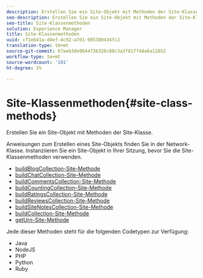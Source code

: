 ```yaml
---
description: Erstellen Sie ein Site-Objekt mit Methoden der Site-Klasse.
seo-description: Erstellen Sie ein Site-Objekt mit Methoden der Site-Klasse.
seo-title: Site-Klassenmethoden
solution: Experience Manager
title: Site-Klassenmethoden
uuid: cf1e641a-d4ef-4c92-a7d1-985380434fc2
translation-type: tm+mt
source-git-commit: 67aeb3de964473b326c88c3a3f81ff48a6a12652
workflow-type: tm+mt
source-wordcount: '101'
ht-degree: 1%

---
```



# Site-Klassenmethoden{#site-class-methods}

Erstellen Sie ein Site-Objekt mit Methoden der Site-Klasse.

Anweisungen zum Erstellen eines Site-Objekts finden Sie in der Network-Klasse. Instanziieren Sie ein Site-Objekt in Ihrer Sitzung, bevor Sie die Site-Klassenmethoden verwenden.

* [buildBlogCollection-Site-Methode](../c-installing-libraries/r-buildblogcollection-site-method.md#r_buildblogcollection_site_method)
* [buildChatCollection-Site-Methode](../c-installing-libraries/r-buildchatcollection-site-method.md#r_buildchatcollection_site_method)
* [buildCommentsCollection-Site-Methode](../c-installing-libraries/r-buildcommentscollection-site-method.md#r_buildcommentscollection_site_method)
* [buildCountingCollection-Site-Methode](../c-installing-libraries/r-buildcountingcollection-site-method.md#r_buildcountingcollection_site_method)
* [buildRatingsCollection-Site-Methode](../c-installing-libraries/r-buildratingscollection-site-method.md#r_buildratingscollection_site_method)
* [buildReviewsCollection-Site-Methode](../c-installing-libraries/r-buildreviewscollection-site-method.md#r_buildreviewscollection_site_method)
* [buildSiteNotesCollection-Site-Methode](../c-installing-libraries/r-buildsitenotescollection-site-method.md#r_buildsitenotescollection_site_method)
* [buildCollection-Site-Methode](../c-installing-libraries/r-buildcollection-site-method.md#r_buildcollection_site_method)
* [getUrn-Site-Methode](../c-installing-libraries/r-geturn-site-method.md#r_geturn_site_method)

Jede dieser Methoden steht für die folgenden Codetypen zur Verfügung:

* Java
* NodeJS
* PHP
* Python
* Ruby

